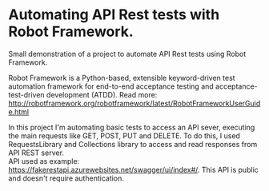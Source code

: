 # Automating API Rest tests with Robot Framework.

Small demonstration of a  project to automate API Rest tests using Robot Framework.

Robot Framework is a Python-based, extensible keyword-driven test automation framework for end-to-end acceptance testing and acceptance-test-driven development (ATDD). Read more: http://robotframework.org/robotframework/latest/RobotFrameworkUserGuide.html

In this project I'm automating basic tests to access an API sever, executing the main requests like GET, POST, PUT and DELETE.
To do this, I used RequestsLibrary and Collections library to access and read responses from API REST server.</br>
API used as example: https://fakerestapi.azurewebsites.net/swagger/ui/index#/. This API is public and doesn't require authentication.
